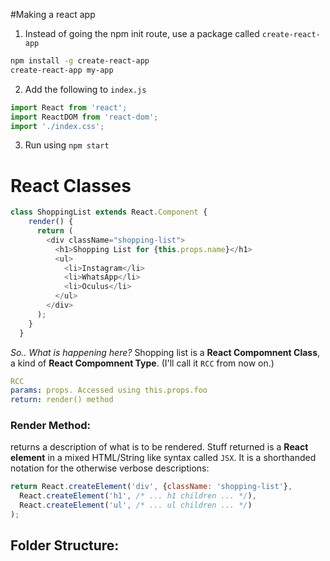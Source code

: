 #Making a react app

1. Instead of going the npm init route, use a package called 
`create-react-app`

```bash
npm install -g create-react-app
create-react-app my-app
```
2. Add the following to `index.js`
```javascript
import React from 'react';
import ReactDOM from 'react-dom';
import './index.css';
```
3. Run using `npm start`


# React Classes

```javascript
class ShoppingList extends React.Component {
    render() {
      return (
        <div className="shopping-list">
          <h1>Shopping List for {this.props.name}</h1>
          <ul>
            <li>Instagram</li>
            <li>WhatsApp</li>
            <li>Oculus</li>
          </ul>
        </div>
      );
    }
  }
```

_So.. What is happening here?_
Shopping list is a **React Compomnent Class**, a kind of **React Compomnent Type**. (I'll call it `RCC` from now on.)

```yml
RCC
params: props. Accessed using this.props.foo
return: render() method
``` 

### Render Method:
returns a description of what is to be rendered. Stuff returned is a **React element** in a mixed HTML/String like syntax called `JSX`. It is a shorthanded notation for the otherwise verbose descriptions:
```javascript
return React.createElement('div', {className: 'shopping-list'},
  React.createElement('h1', /* ... h1 children ... */),
  React.createElement('ul', /* ... ul children ... */)
);
```


## Folder Structure: